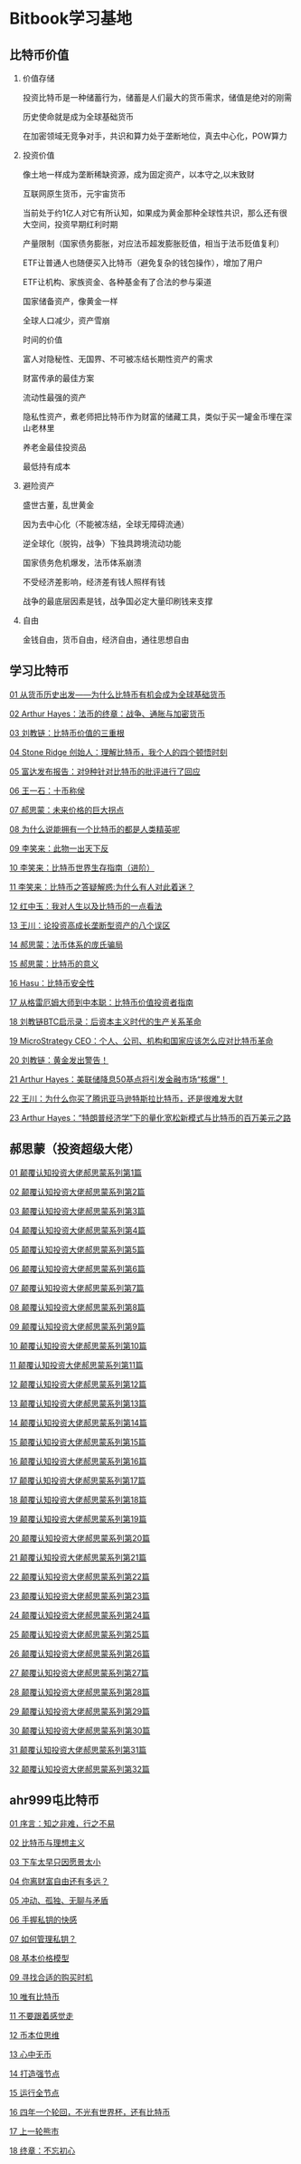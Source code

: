 # Bitbook学习基地

## 比特币价值
1. 价值存储

   投资比特币是一种储蓄行为，储蓄是人们最大的货币需求，储值是绝对的刚需

   历史使命就是成为全球基础货币

   在加密领域无竞争对手，共识和算力处于垄断地位，真去中心化，POW算力
2. 投资价值

   像土地一样成为垄断稀缺资源，成为固定资产，以本守之,以末致财

   互联网原生货币，元宇宙货币

   当前处于约1亿人对它有所认知，如果成为黄金那种全球性共识，那么还有很大空间，投资早期红利时期

   产量限制（国家债务膨胀，对应法币超发膨胀贬值，相当于法币贬值复利）

   ETF让普通人也随便买入比特币（避免复杂的钱包操作），增加了用户

   ETF让机构、家族资金、各种基金有了合法的参与渠道

   国家储备资产，像黄金一样

   全球人口减少，资产雪崩

   时间的价值

   富人对隐秘性、无国界、不可被冻结长期性资产的需求

   财富传承的最佳方案

   流动性最强的资产

   隐私性资产，煮老师把比特币作为财富的储藏工具，类似于买一罐金币埋在深山老林里

   养老金最佳投资品

   最低持有成本
3. 避险资产

   盛世古董，乱世黄金

   因为去中心化（不能被冻结，全球无障碍流通）

   逆全球化（脱钩，战争）下独具跨境流动功能

   国家债务危机爆发，法币体系崩溃

   不受经济差影响，经济差有钱人照样有钱


   战争的最底层因素是钱，战争国必定大量印刷钱来支撑
4. 自由

   金钱自由，货币自由，经济自由，通往思想自由



## 学习比特币

 [01 从货币历史出发——为什么比特币有机会成为全球基础货币](https://chicory2000.github.io/blog/bitlong/01)
 
 [02 Arthur Hayes：法币的终章：战争、通胀与加密货币](https://chicory2000.github.io/blog/bitlong/02)
 
 [03 刘教链：比特币价值的三重根](https://chicory2000.github.io/blog/bitlong/03)
 
 [04 Stone Ridge 创始人：理解比特币，我个人的四个顿悟时刻](https://chicory2000.github.io/blog/bitlong/04)
 
 [05 富达发布报告：对9种针对比特币的批评进行了回应](https://chicory2000.github.io/blog/bitlong/05)
 
 [06 王一石：十币称侯](https://chicory2000.github.io/blog/bitlong/06)
 
 [07 郝思蒙：未来价格的巨大拐点](https://chicory2000.github.io/blog/bitlong/07)
 
 [08 为什么说能拥有一个比特币的都是人类精英呢](https://chicory2000.github.io/blog/bitlong/08)
 
 [09 李笑来：此物一出天下反](https://chicory2000.github.io/blog/bitlong/09)
 
 [10 李笑来：比特币世界生存指南（进阶）](https://chicory2000.github.io/blog/bitlong/10)
 
 [11 李笑来：比特币之答疑解惑:为什么有人对此着迷？](https://chicory2000.github.io/blog/bitlong/11)
 
 [12 红中玉：我对人生以及比特币的一点看法](https://chicory2000.github.io/blog/bitlong/12)
 
 [13 王川：论投资高成长垄断型资产的八个误区](https://chicory2000.github.io/blog/bitlong/13)
 
 [14 郝思蒙：法币体系的庞氏骗局](https://chicory2000.github.io/blog/bitlong/14)
 
 [15 郝思蒙：比特币的意义](https://chicory2000.github.io/blog/bitlong/15)
 
 [16 Hasu：比特币安全性](https://chicory2000.github.io/blog/bitlong/16)
 
 [17 从格雷厄姆大师到中本聪：比特币价值投资者指南](https://chicory2000.github.io/blog/bitlong/17)
 
 [18 刘教链BTC启示录：后资本主义时代的生产关系革命](https://chicory2000.github.io/blog/bitlong/18)
 
 [19 MicroStrategy CEO：个人、公司、机构和国家应该怎么应对比特币革命](https://chicory2000.github.io/blog/bitlong/19)
 
 [20 刘教链：黄金发出警告！](https://chicory2000.github.io/blog/bitlong/20)
 
 [21 Arthur Hayes：美联储降息50基点将引发金融市场“核爆”！](https://chicory2000.github.io/blog/bitlong/21)
 
 [22 王川：为什么你买了腾讯亚马逊特斯拉比特币，还是很难发大财](https://chicory2000.github.io/blog/bitlong/22)
 
 [23 Arthur Hayes：“特朗普经济学”下的量化宽松新模式与比特币的百万美元之路](https://chicory2000.github.io/blog/bitlong/23)

 

## 郝思蒙（投资超级大佬）


[01 颠覆认知投资大佬郝思蒙系列第1篇](https://chicory2000.github.io/blog/haosimeng/01)

[02 颠覆认知投资大佬郝思蒙系列第2篇](https://chicory2000.github.io/blog/haosimeng/02)

[03 颠覆认知投资大佬郝思蒙系列第3篇](https://chicory2000.github.io/blog/haosimeng/03)

[04 颠覆认知投资大佬郝思蒙系列第4篇](https://chicory2000.github.io/blog/haosimeng/04)

[05 颠覆认知投资大佬郝思蒙系列第5篇](https://chicory2000.github.io/blog/haosimeng/05)

[06 颠覆认知投资大佬郝思蒙系列第6篇](https://chicory2000.github.io/blog/haosimeng/06)

[07 颠覆认知投资大佬郝思蒙系列第7篇](https://chicory2000.github.io/blog/haosimeng/07)

[08 颠覆认知投资大佬郝思蒙系列第8篇](https://chicory2000.github.io/blog/haosimeng/08)

[09 颠覆认知投资大佬郝思蒙系列第9篇](https://chicory2000.github.io/blog/haosimeng/09)

[10 颠覆认知投资大佬郝思蒙系列第10篇](https://chicory2000.github.io/blog/haosimeng/10)

[11 颠覆认知投资大佬郝思蒙系列第11篇](https://chicory2000.github.io/blog/haosimeng/11)

[12 颠覆认知投资大佬郝思蒙系列第12篇](https://chicory2000.github.io/blog/haosimeng/12)

[13 颠覆认知投资大佬郝思蒙系列第13篇](https://chicory2000.github.io/blog/haosimeng/13)

[14 颠覆认知投资大佬郝思蒙系列第14篇](https://chicory2000.github.io/blog/haosimeng/14)

[15 颠覆认知投资大佬郝思蒙系列第15篇](https://chicory2000.github.io/blog/haosimeng/15)

[16 颠覆认知投资大佬郝思蒙系列第16篇](https://chicory2000.github.io/blog/haosimeng/16)

[17 颠覆认知投资大佬郝思蒙系列第17篇](https://chicory2000.github.io/blog/haosimeng/17)

[18 颠覆认知投资大佬郝思蒙系列第18篇](https://chicory2000.github.io/blog/haosimeng/18)

[19 颠覆认知投资大佬郝思蒙系列第19篇](https://chicory2000.github.io/blog/haosimeng/19)

[20 颠覆认知投资大佬郝思蒙系列第20篇](https://chicory2000.github.io/blog/haosimeng/20)

[21 颠覆认知投资大佬郝思蒙系列第21篇](https://chicory2000.github.io/blog/haosimeng/21)

[22 颠覆认知投资大佬郝思蒙系列第22篇](https://chicory2000.github.io/blog/haosimeng/22)

[23 颠覆认知投资大佬郝思蒙系列第23篇](https://chicory2000.github.io/blog/haosimeng/23)

[24 颠覆认知投资大佬郝思蒙系列第24篇](https://chicory2000.github.io/blog/haosimeng/24)

[25 颠覆认知投资大佬郝思蒙系列第25篇](https://chicory2000.github.io/blog/haosimeng/25)

[26 颠覆认知投资大佬郝思蒙系列第26篇](https://chicory2000.github.io/blog/haosimeng/26)

[27 颠覆认知投资大佬郝思蒙系列第27篇](https://chicory2000.github.io/blog/haosimeng/27)

[28 颠覆认知投资大佬郝思蒙系列第28篇](https://chicory2000.github.io/blog/haosimeng/28)

[29 颠覆认知投资大佬郝思蒙系列第29篇](https://chicory2000.github.io/blog/haosimeng/29)

[30 颠覆认知投资大佬郝思蒙系列第30篇](https://chicory2000.github.io/blog/haosimeng/30)

[31 颠覆认知投资大佬郝思蒙系列第31篇](https://chicory2000.github.io/blog/haosimeng/31)

[32 颠覆认知投资大佬郝思蒙系列第32篇](https://chicory2000.github.io/blog/haosimeng/32)



## ahr999屯比特币


[01 序言：​​​​知之非难，行之不易](https://chicory2000.github.io/blog/ahr999/01)

[02 比特币与理想主义](https://chicory2000.github.io/blog/ahr999/02)

[03 下车太早只因愿景太小](https://chicory2000.github.io/blog/ahr999/03)

[04 你离财富自由还有多远？](https://chicory2000.github.io/blog/ahr999/04)

[05 冲动、孤独、无聊与矛盾](https://chicory2000.github.io/blog/ahr999/05)

[06 手握私钥的快感](https://chicory2000.github.io/blog/ahr999/06)

[07 如何管理私钥？](https://chicory2000.github.io/blog/ahr999/07)

[08 基本价格模型](https://chicory2000.github.io/blog/ahr999/08)

[09 寻找合适的购买时机](https://chicory2000.github.io/blog/ahr999/09)

[10 唯有比特币](https://chicory2000.github.io/blog/ahr999/10)

[11 不要跟着感觉走](https://chicory2000.github.io/blog/ahr999/11)

[12 币本位思维](https://chicory2000.github.io/blog/ahr999/12)

[13 心中无币](https://chicory2000.github.io/blog/ahr999/13)

[14 打造强节点](https://chicory2000.github.io/blog/ahr999/14)

[15 运行全节点](https://chicory2000.github.io/blog/ahr999/15)

[16 四年一个轮回，不光有世界杯，还有比特币](https://chicory2000.github.io/blog/ahr999/16)

[17 上一轮熊市](https://chicory2000.github.io/blog/ahr999/17)

[18 终章：不忘初心](https://chicory2000.github.io/blog/ahr999/18)




